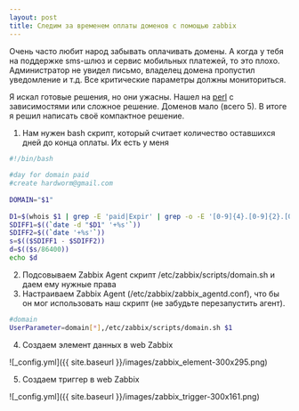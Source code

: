 ```yaml
---
layout: post
title: Следим за временем оплаты доменов с помощью zabbix
---
```


Очень часто любит народ забывать оплачивать домены. А когда у тебя на поддержке sms-шлюз и сервис мобильных платежей, то это плохо. Администратор не увидел письмо, владелец домена пропустил уведомление и т.д. Все критические параметры должны мониториться.

Я искал готовые решения, но они ужасны. Нашел на [perl](https://github.com/Lelik13a/Zabbix-Domain-Check) с зависимостями или сложное решение.  Доменов мало (всего 5). В итоге я решил написать своё компактное решение.

1. Нам нужен bash скрипт, который считает количество оставшихся дней до конца оплаты. Их есть у меня

```bash
#!/bin/bash
 
#day for domain paid
#create hardworm@gmail.com
 
DOMAIN="$1"
 
D1=$(whois $1 | grep -E 'paid|Expir' | grep -o -E '[0-9]{4}.[0-9]{2}.[0-9]{2}|[0-9]{2}/[0-9]{2}/[0-9]{4}' | tr . / )
SDIFF1=$((`date -d "$D1" '+%s'`))
SDIFF2=$((`date '+%s'`))
s=$(($SDIFF1 - $SDIFF2))
d=$(($s/86400))
echo $d
```

2. Подсовываем Zabbix Agent скрипт /etc/zabbix/scripts/domain.sh и даем ему нужные права
3. Настраиваем Zabbix Agent (/etc/zabbix/zabbix_agentd.conf), что бы он мог использовать наш скрипт (не забудьте перезапустить агент).

```bash
#domain
UserParameter=domain[*],/etc/zabbix/scripts/domain.sh $1

```

4. Создаем элемент данных в web Zabbix

![_config.yml]({{ site.baseurl }}/images/zabbix_element-300x295.png)

5. Создаем триггер в web Zabbix

![_config.yml]({{ site.baseurl }}/images/zabbix_trigger-300x161.png)